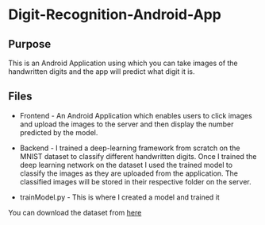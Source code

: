 # Digit-Recognition-Android-App

## Purpose

This is an Android Application using which you can take images of the handwritten digits and the app will predict what digit it is.

## Files

* Frontend - An Android Application which enables users to click images and upload the images to the server and then display the number predicted by the model.

* Backend - I trained a deep-learning framework from scratch on the MNIST dataset to classify different handwritten digits. Once I trained the deep learning network on the dataset I used the trained model to classify the images as they are uploaded from the application. The classified images will be stored in their respective folder on the server.

* trainModel.py - This is where I created a model and trained it

You can download the dataset from [here](https://www.tensorflow.org/datasets/catalog/mnist")
